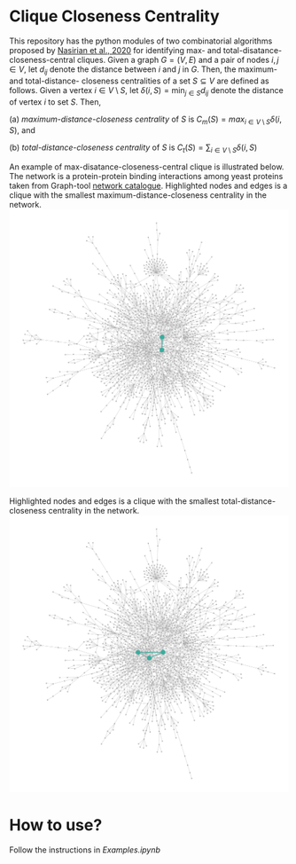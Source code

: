 # Clique Closeness Centrality

This repository has the python modules of two combinatorial algorithms proposed by [Nasirian et al., 2020](https://www.sciencedirect.com/science/article/abs/pii/S0377221719309464) for identifying max- and total-disatance-closeness-central cliques. 
Given a graph $G=(V,E)$ and a pair of nodes $i,j\in V$, let $d_{ij}$ denote the distance between $i$ and $j$ in $G$. Then, the maximum- and total-distance- closeness centralities of a set $S\subseteq V$ are defined as follows. Given a vertex $i\in V\setminus S$, let $\delta(i,S)=\min_{j\in S}d_{ij}$ denote the distance of vertex $i$ to set $S$. Then, 

(a) _maximum-distance-closeness centrality_ of $S$ is $C_m(S)=max_{i\in V\setminus S}\delta(i,S)$, and

(b) _total-distance-closeness centrality_ of $S$ is $C_t(S)=\sum_{i\in V\setminus S}\delta(i,S)$

An example of max-disatance-closeness-central clique is illustrated below. The network is a protein-protein binding interactions among yeast proteins taken from Graph-tool [network catalogue](https://networks.skewed.de/net/interactome_yeast). Highlighted nodes and edges is a clique with the smallest maximum-distance-closeness centrality in the network.    
![max_distance_closeness_central_clique](max_distance_closeness_central_clique.svg) 


Highlighted nodes and edges is a clique with the smallest total-distance-closeness centrality in the network.
![total_distance_closeness_central_clique](total_distance_closeness_central_clique.svg)


# How to use?
Follow the instructions in _Examples.ipynb_